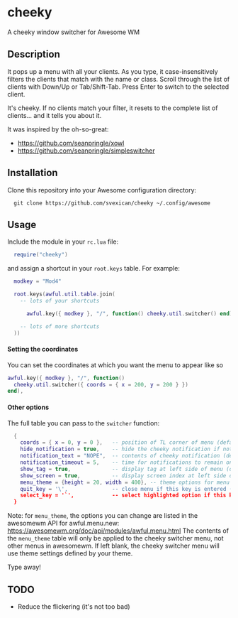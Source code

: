 # cheeky

A cheeky window switcher for Awesome WM

## Description

It pops up a menu with all your clients. As you type, it
case-insensitively filters the clients that match with the
name or class. Scroll through the list of clients with Down/Up 
or Tab/Shift-Tab. Press Enter to switch to the selected client.

It's cheeky. If no clients match your filter, it resets to the complete list
of clients... and it tells you about it.

It was inspired by the oh-so-great:

- https://github.com/seanpringle/xowl
- https://github.com/seanpringle/simpleswitcher

## Installation


Clone this repository into your Awesome configuration directory:

```
  git clone https://github.com/svexican/cheeky ~/.config/awesome
```

## Usage

Include the module in your `rc.lua` file:

```lua
  require("cheeky")
```

and assign a shortcut in your `root.keys` table. For example:

```lua
  modkey = "Mod4"

  root.keys(awful.util.table.join(
    -- lots of your shortcuts

      awful.key({ modkey }, "/", function() cheeky.util.switcher() end),

    -- lots of more shortcuts
  ))
```

#### Setting the coordinates

You can set the coordinates at which you want the menu to appear like so

```lua
awful.key({ modkey }, "/", function()
  cheeky.util.switcher({ coords = { x = 200, y = 200 } })
end),
```

#### Other options

The full table you can pass to the `switcher` function:

```lua
  {
    coords = { x = 0, y = 0 },   -- position of TL corner of menu (default: the mouse's coordinates)
    hide_notification = true,    -- hide the cheeky notification if nothing matches (default: false)
    notification_text = "NOPE",  -- contents of cheeky notification (default: "No matches. Resetting")
    notification_timeout = 5,    -- time for notifications to remain onscreen (default: 1)
    show_tag = true,             -- display tag at left side of menu (default: false)
    show_screen = true,          -- display screen index at left side of menu (default: false)
    menu_theme = {height = 20, width = 400}, -- theme options for menu (default: nil)
    quit_key = '\',              -- close menu if this key is entered (default: nil)
    select_key = '`',            -- select highlighted option if this key is entered (default: nil)
  }
```

Note: for `menu_theme`, the options you can change are listed in the awesomewm API for awful.menu.new:
https://awesomewm.org/doc/api/modules/awful.menu.html
The contents of the `menu_theme` table will only be applied to the cheeky switcher menu, not other menus in awesomewm. If left blank, the cheeky switcher menu will use theme settings defined by your theme.

Type away!

## TODO

- Reduce the flickering (it's not too bad)
